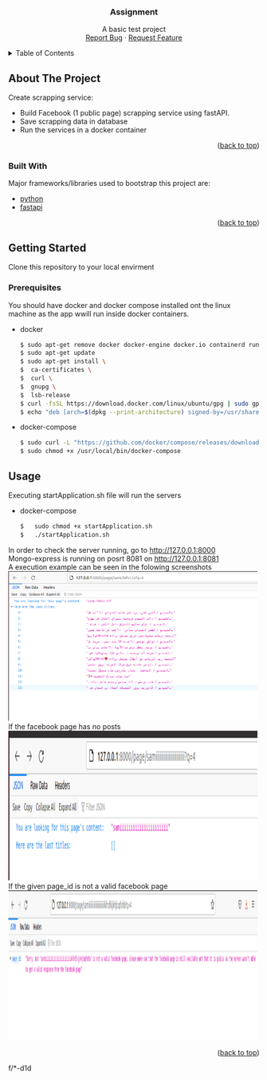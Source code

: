 <div align="center">


  <h3 align="center">Assignment</h3>

  <p align="center">
    A basic test project
    <br />
    <a href="https://github.com/hajer-bouani/elyadataFbPageScrap/issues">Report Bug</a>
    ·
    <a href="https://github.com/hajer-bouani/elyadataFbPageScrap/issues">Request Feature</a>
  </p>
</div>

<!-- TABLE OF CONTENTS -->
<details>
  <summary>Table of Contents</summary>
  <ol>
    <li>
      <a href="#about-the-project">About The Project</a>
      <ul>
        <li><a href="#built-with">Built With</a></li>
      </ul>
    </li>
    <li>
      <a href="#getting-started">Getting Started</a>
      <ul>
        <li><a href="#prerequisites">Prerequisites</a></li>
      </ul>
    </li>
    <li><a href="#usage">Usage</a></li>
  </ol>
</details>

<!-- ABOUT THE PROJECT -->
## About The Project

Create scrapping service:
* Build Facebook (1 public page) scrapping service using fastAPI.
* Save scrapping data in database
* Run the services in a docker container

<p align="right">(<a href="#top">back to top</a>)</p>

### Built With

Major frameworks/libraries used to bootstrap this project are:

* [python](https://www.python.org/)
* [fastapi](https://fastapi.tiangolo.com/)

<p align="right">(<a href="#top">back to top</a>)</p>

<!-- GETTING STARTED -->
## Getting Started

Clone this repository to your local envirment

### Prerequisites

You should have docker and docker compose installed ont the linux machine as the app wwill run inside docker containers.
* docker
  ```sh
  $ sudo apt-get remove docker docker-engine docker.io containerd runc
  $ sudo apt-get update
  $ sudo apt-get install \
  $  ca-certificates \ 
  $  curl \
  $  gnupg \
  $  lsb-release
  $ curl -fsSL https://download.docker.com/linux/ubuntu/gpg | sudo gpg --dearmor -o /usr/share/keyrings/docker-archive-keyring.gpg
  $ echo "deb [arch=$(dpkg --print-architecture) signed-by=/usr/share/keyrings/docker-archive-keyring.gpg] https://download.docker.com/linux/ubuntu (lsb_release -cs) stable" | sudo tee /etc/apt/sources.list.d/docker.list > /dev/null
  ```
* docker-compose
  ```sh
  $ sudo curl -L "https://github.com/docker/compose/releases/download/1.29.2/docker-compose-$(uname -s)-$(uname -m)" -o /usr/local/bin/docker-compose
  $ sudo chmod +x /usr/local/bin/docker-compose
  ```


<!-- USAGE EXAMPLES -->
## Usage

Executing startApplication.sh file will run the servers

* docker-compose
  ```sh
  $   sudo chmod +x startApplication.sh
  $   ./startApplication.sh
  ```

In order to check the server running, go to <a href=http://127.0.0.1:8000>http://127.0.0.1:8000</a>
</br>Mongo-express is running on posrt 8081 on <a href=http://127.0.0.1:8081>http://127.0.0.1:8081</a>
</br>A execution example can be seen in the folowing screenshots
<img src="images/example.png" width="500" height="300">
</br>If the facebook page has no posts
<img src="images/noposts.png" width="500" height="300">
</br>If the given page_id is not a valid facebook page
<img src="images/notavailablepage.png" width="500" height="300">
<p align="right">(<a href="#top">back to top</a>)</p>




f/*-d1d
